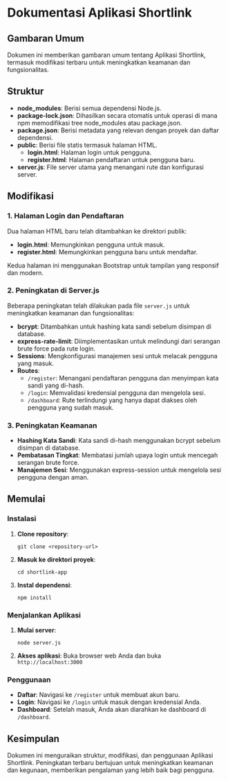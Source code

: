
# Dokumentasi Aplikasi Shortlink

## Gambaran Umum
Dokumen ini memberikan gambaran umum tentang Aplikasi Shortlink, termasuk modifikasi terbaru untuk meningkatkan keamanan dan fungsionalitas.

## Struktur
- **node_modules**: Berisi semua dependensi Node.js.
- **package-lock.json**: Dihasilkan secara otomatis untuk operasi di mana npm memodifikasi tree node_modules atau package.json.
- **package.json**: Berisi metadata yang relevan dengan proyek dan daftar dependensi.
- **public**: Berisi file statis termasuk halaman HTML.
  - **login.html**: Halaman login untuk pengguna.
  - **register.html**: Halaman pendaftaran untuk pengguna baru.
- **server.js**: File server utama yang menangani rute dan konfigurasi server.

## Modifikasi

### 1. Halaman Login dan Pendaftaran
Dua halaman HTML baru telah ditambahkan ke direktori publik:
- **login.html**: Memungkinkan pengguna untuk masuk.
- **register.html**: Memungkinkan pengguna baru untuk mendaftar.

Kedua halaman ini menggunakan Bootstrap untuk tampilan yang responsif dan modern.

### 2. Peningkatan di Server.js
Beberapa peningkatan telah dilakukan pada file `server.js` untuk meningkatkan keamanan dan fungsionalitas:
- **bcrypt**: Ditambahkan untuk hashing kata sandi sebelum disimpan di database.
- **express-rate-limit**: Diimplementasikan untuk melindungi dari serangan brute force pada rute login.
- **Sessions**: Mengkonfigurasi manajemen sesi untuk melacak pengguna yang masuk.
- **Routes**:
  - `/register`: Menangani pendaftaran pengguna dan menyimpan kata sandi yang di-hash.
  - `/login`: Memvalidasi kredensial pengguna dan mengelola sesi.
  - `/dashboard`: Rute terlindungi yang hanya dapat diakses oleh pengguna yang sudah masuk.

### 3. Peningkatan Keamanan
- **Hashing Kata Sandi**: Kata sandi di-hash menggunakan bcrypt sebelum disimpan di database.
- **Pembatasan Tingkat**: Membatasi jumlah upaya login untuk mencegah serangan brute force.
- **Manajemen Sesi**: Menggunakan express-session untuk mengelola sesi pengguna dengan aman.

## Memulai

### Instalasi
1. **Clone repository**:
    ```
    git clone <repository-url>
    ```

2. **Masuk ke direktori proyek**:
    ```
    cd shortlink-app
    ```

3. **Instal dependensi**:
    ```
    npm install
    ```

### Menjalankan Aplikasi
1. **Mulai server**:
    ```
    node server.js
    ```

2. **Akses aplikasi**:
    Buka browser web Anda dan buka `http://localhost:3000`

### Penggunaan
- **Daftar**: Navigasi ke `/register` untuk membuat akun baru.
- **Login**: Navigasi ke `/login` untuk masuk dengan kredensial Anda.
- **Dashboard**: Setelah masuk, Anda akan diarahkan ke dashboard di `/dashboard`.

## Kesimpulan
Dokumen ini menguraikan struktur, modifikasi, dan penggunaan Aplikasi Shortlink. Peningkatan terbaru bertujuan untuk meningkatkan keamanan dan kegunaan, memberikan pengalaman yang lebih baik bagi pengguna.
